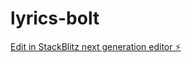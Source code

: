# lyrics-bolt

[Edit in StackBlitz next generation editor ⚡️](https://stackblitz.com/~/github.com/entazis/lyrics-bolt)